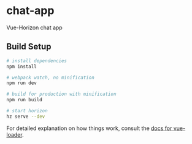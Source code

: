 # chat-app

Vue-Horizon chat app

## Build Setup

``` bash
# install dependencies
npm install

# webpack watch, no minification
npm run dev

# build for production with minification
npm run build

# start horizon
hz serve --dev
```

For detailed explanation on how things work, consult the [docs for vue-loader](http://vuejs.github.io/vue-loader).
